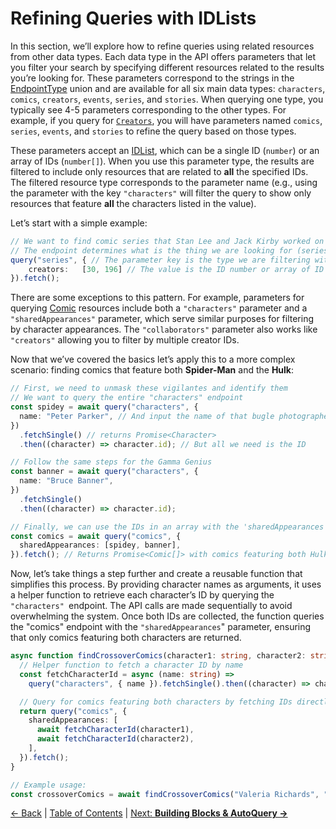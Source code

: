 # Refining Queries with IDLists

In this section, we’ll explore how to refine queries using related resources from other data types. Each data type in the API offers parameters that let you filter your search by specifying different resources related to the results you’re looking for. These parameters correspond to the strings in the [EndpointType](endpoints.md#endpointtype) union and are available for all six main data types: `characters`, `comics`, `creators`, `events`, `series`, and `stories`. When querying one type, you typically see 4-5 parameters corresponding to the other types. For example, if you query for [`Creators`](api-parameters.md#creatorparams), you will have parameters named `comics`, `series`, `events`, and `stories` to refine the query based on those types. 

These parameters accept an [IDList](api-parameters#idlist), which can be a single ID (`number`) or an array of IDs (`number[]`). When you use this parameter type, the results are filtered to include only resources that are related to **all** the specified IDs. The filtered resource type corresponds to the parameter name (e.g., using the parameter with the key `"characters"` will filter the query to show only resources that feature **all** the characters listed in the value).

Let’s start with a simple example:

```ts
// We want to find comic series that Stan Lee and Jack Kirby worked on together.
// The endpoint determines what is the thing we are looking for (series)
query("series", { // The parameter key is the type we are filtering with (creators)
	creators:	[30, 196] // The value is the ID number or array of ID numbers of the creators
}).fetch();
```

There are some exceptions to this pattern. For example, parameters for querying [Comic](api-parameters.md#comicparams) resources include both a `"characters"` parameter and a `"sharedAppearances"` parameter, which serve similar purposes for filtering by character appearances. The `"collaborators"` parameter also works like `"creators"` allowing you to filter by multiple creator IDs.

Now that we’ve covered the basics let’s apply this to a more complex scenario: finding comics that feature both **Spider-Man** and the **Hulk**:

```ts
// First, we need to unmask these vigilantes and identify them
// We want to query the entire "characters" endpoint
const spidey = await query("characters", {
  name: "Peter Parker", // And input the name of that bugle photographer who takes pictures of that masked menace.
})
  .fetchSingle() // returns Promise<Character>
  .then((character) => character.id); // But all we need is the ID

// Follow the same steps for the Gamma Genius
const banner = await query("characters", {
  name: "Bruce Banner",
})
  .fetchSingle()
  .then((character) => character.id);

// Finally, we can use the IDs in an array with the 'sharedAppearances' parameter
const comics = await query("comics", {
  sharedAppearances: [spidey, banner],
}).fetch(); // Returns Promise<Comic[]> with comics featuring both Hulk and Spider-Man
```

Now, let’s take things a step further and create a reusable function that simplifies this process. By providing character names as arguments, it uses a helper function to retrieve each character’s ID by querying the `"characters" `endpoint.  The API calls are made sequentially to avoid overwhelming the system. Once both IDs are collected, the function queries the "comics" endpoint with the `"sharedAppearances`" parameter, ensuring that only comics featuring both characters are returned. 

```ts
async function findCrossoverComics(character1: string, character2: string) {
  // Helper function to fetch a character ID by name
  const fetchCharacterId = async (name: string) =>
    query("characters", { name }).fetchSingle().then((character) => character.id);

  // Query for comics featuring both characters by fetching IDs directly in the array
  return query("comics", {
    sharedAppearances: [
      await fetchCharacterId(character1),
      await fetchCharacterId(character2),
    ],
  }).fetch();
}

// Example usage:
const crossoverComics = await findCrossoverComics("Valeria Richards", "Agatha Harkness");
```

[← Back](endpoints.md) | [Table of Contents](table-of-contents.md) | [Next: **Building Blocks & AutoQuery →**](autoquery-blocks.md)
